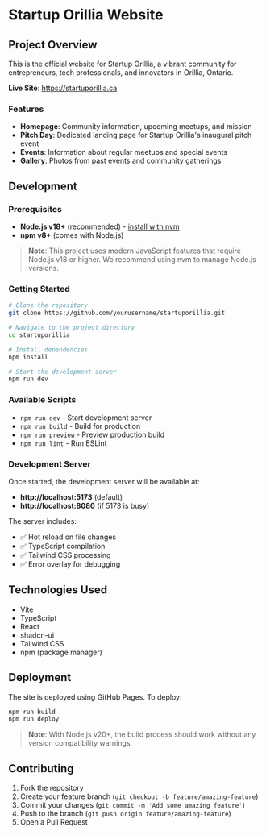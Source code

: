 # Startup Orillia Website

## Project Overview

This is the official website for Startup Orillia, a vibrant community for entrepreneurs, tech professionals, and innovators in Orillia, Ontario.

**Live Site**: https://startuporillia.ca

### Features

- **Homepage**: Community information, upcoming meetups, and mission
- **Pitch Day**: Dedicated landing page for Startup Orillia's inaugural pitch event
- **Events**: Information about regular meetups and special events
- **Gallery**: Photos from past events and community gatherings

## Development

### Prerequisites

- **Node.js v18+** (recommended) - [install with nvm](https://github.com/nvm-sh/nvm#installing-and-updating)
- **npm v8+** (comes with Node.js)

> **Note**: This project uses modern JavaScript features that require Node.js v18 or higher. We recommend using nvm to manage Node.js versions.

### Getting Started

```sh
# Clone the repository
git clone https://github.com/yourusername/startuporillia.git

# Navigate to the project directory
cd startuporillia

# Install dependencies
npm install

# Start the development server
npm run dev
```

### Available Scripts

- `npm run dev` - Start development server
- `npm run build` - Build for production
- `npm run preview` - Preview production build
- `npm run lint` - Run ESLint

### Development Server

Once started, the development server will be available at:

- **http://localhost:5173** (default)
- **http://localhost:8080** (if 5173 is busy)

The server includes:

- ✅ Hot reload on file changes
- ✅ TypeScript compilation
- ✅ Tailwind CSS processing
- ✅ Error overlay for debugging

## Technologies Used

- Vite
- TypeScript
- React
- shadcn-ui
- Tailwind CSS
- npm (package manager)

## Deployment

The site is deployed using GitHub Pages. To deploy:

```sh
npm run build
npm run deploy
```

> **Note**: With Node.js v20+, the build process should work without any version compatibility warnings.

## Contributing

1. Fork the repository
2. Create your feature branch (`git checkout -b feature/amazing-feature`)
3. Commit your changes (`git commit -m 'Add some amazing feature'`)
4. Push to the branch (`git push origin feature/amazing-feature`)
5. Open a Pull Request
